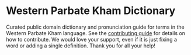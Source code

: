 
# Western Parbate Kham Dictionary

Curated public domain dictionary and pronunciation guide for terms in the Western Parbate Kham language. See the [contributing guide](https://github.com/drumworkteam/term/blob/make/.github/contributing.md) for details on how to contribute. We would love your support, even if it is just fixing a word or adding a single definition. Thank you for all your help!